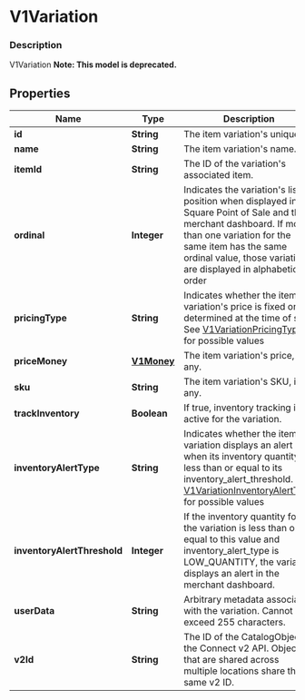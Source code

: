 
# V1Variation

### Description

V1Variation
**Note: This model is deprecated.**

## Properties
Name | Type | Description | Notes
------------ | ------------- | ------------- | -------------
**id** | **String** | The item variation&#39;s unique ID. |  [optional]
**name** | **String** | The item variation&#39;s name. |  [optional]
**itemId** | **String** | The ID of the variation&#39;s associated item. |  [optional]
**ordinal** | **Integer** | Indicates the variation&#39;s list position when displayed in Square Point of Sale and the merchant dashboard. If more than one variation for the same item has the same ordinal value, those variations are displayed in alphabetical order |  [optional]
**pricingType** | **String** | Indicates whether the item variation&#39;s price is fixed or determined at the time of sale. See [V1VariationPricingType](#type-v1variationpricingtype) for possible values |  [optional]
**priceMoney** | [**V1Money**](V1Money.md) | The item variation&#39;s price, if any. |  [optional]
**sku** | **String** | The item variation&#39;s SKU, if any. |  [optional]
**trackInventory** | **Boolean** | If true, inventory tracking is active for the variation. |  [optional]
**inventoryAlertType** | **String** | Indicates whether the item variation displays an alert when its inventory quantity is less than or equal to its inventory_alert_threshold. See [V1VariationInventoryAlertType](#type-v1variationinventoryalerttype) for possible values |  [optional]
**inventoryAlertThreshold** | **Integer** | If the inventory quantity for the variation is less than or equal to this value and inventory_alert_type is LOW_QUANTITY, the variation displays an alert in the merchant dashboard. |  [optional]
**userData** | **String** | Arbitrary metadata associated with the variation. Cannot exceed 255 characters. |  [optional]
**v2Id** | **String** | The ID of the CatalogObject in the Connect v2 API. Objects that are shared across multiple locations share the same v2 ID. |  [optional]



